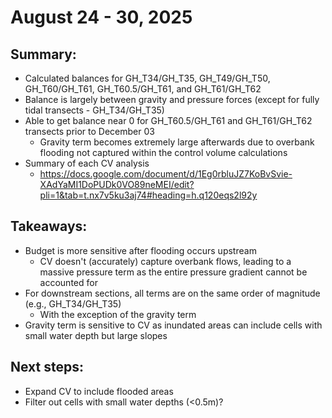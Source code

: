 # August 24 - 30, 2025

## Summary:
* Calculated balances for GH_T34/GH_T35, GH_T49/GH_T50, GH_T60/GH_T61, GH_T60.5/GH_T61, and GH_T61/GH_T62
* Balance is largely between gravity and pressure forces (except for fully tidal transects - GH_T34/GH_T35)
* Able to get balance near 0 for GH_T60.5/GH_T61 and GH_T61/GH_T62 transects prior to December 03
	* Gravity term becomes extremely large afterwards due to overbank flooding not captured within the control volume calculations
* Summary of each CV analysis
	- https://docs.google.com/document/d/1Eg0rbluJZ7KoBvSvie-XAdYaMI1DoPUDk0VO89neMEI/edit?pli=1&tab=t.nx7v5ku3aj74#heading=h.q120eqs2l92y

## Takeaways:
* Budget is more sensitive after flooding occurs upstream 
	* CV doesn't (accurately) capture overbank flows, leading to a massive pressure term as the entire pressure gradient cannot be accounted for
* For downstream sections, all terms are on the same order of magnitude (e.g., GH_T34/GH_T35)
	* With the exception of the gravity term
* Gravity term is sensitive to CV as inundated areas can include cells with small water depth but large slopes


## Next steps:
* Expand CV to include flooded areas
* Filter out cells with small water depths (<0.5m)?